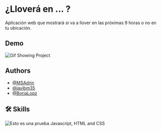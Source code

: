
# ¿Lloverá en ... ?

Aplicación web que mostrará si va a llover en las próximas 9 horas o no en tu ubicación. 


## Demo

![Gif Showing Project](https://media.giphy.com/media/v1.Y2lkPTc5MGI3NjExMTNjMDQ3Yjk0MzQ5ODZhYjAxOTZjZjI2NDFiNmU1YjRmZjYzYjUwOCZjdD1n/kdBEkXoQKaeOu3sXY8/giphy-downsized-large.gif)
## Authors

- [@MSAdrin](https://github.com/MSAdrian)
- [@javibm35](https://github.com/javibm35)
- [@BorjaLopz](https://github.com/BorjaLopz)



## 🛠 Skills
<img src="https://www.google.com/url?sa=i&url=https%3A%2F%2Fwww.cursosgis.com%2Fcomo-integramos-los-lenguajes-html-css-y-javascript%2F&psig=AOvVaw1eWWau3yOfQczrmz7oIu9y&ust=1681841579709000&source=images&cd=vfe&ved=0CBEQjRxqFwoTCPiouaHCsf4CFQAAAAAdAAAAABAE" alt = "Esto es una prueba"/>
Javascript, HTML and CSS

